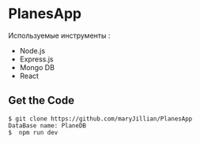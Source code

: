 # PlanesApp

Используемые инструменты :
 - Node.js
 - Express.js
 - Mongo DB
 - React

## Get the Code

```
$ git clone https://github.com/maryJillian/PlanesApp
DataBase name: PlaneDB
$  npm run dev
```
